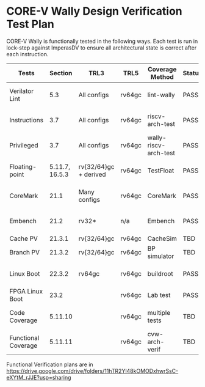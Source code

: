 # CORE-V Wally Design Verification Test Plan

CORE-V Wally is functionally tested in the following ways.  Each test is run in lock-step against ImperasDV to ensure all architectural state is correct after each instruction.

| Tests               | Section        | TRL3         | TRL5   | Coverage Method       | Status | Command | 
| ------------------- | -------------- | ------------ | ------ | --------------------- | ------ | ------- |
| Verilator Lint      | 5.3            | All configs  | rv64gc | lint-wally            | PASS   | regression-wally --nightly |
| Instructions        | 3.7            | All configs  | rv64gc | riscv-arch-test       | PASS   | regression-wally --nightly |
| Privileged          | 3.7            | All configs  | rv64gc | wally-riscv-arch-test | PASS   | regression-wally --nightly |
| Floating-point      | 5.11.7, 16.5.3 | rv{32/64}gc + derived | rv64gc    | TestFloat | PASS   | regression-wally --nightly |
| CoreMark            | 21.1           | Many configs | rv64gc | CoreMark              | PASS       | regression-wally --nightly |
| Embench             | 21.2           | rv32*        | n/a    | Embench               | PASS       | regression-wally --nightly |
| Cache PV            | 21.3.1         | rv{32/64}gc  | rv64gc | CacheSim                   | TBD    | TBD |
| Branch PV            | 21.3.2         | rv{32/64}gc  | rv64gc | BP simulator                   | TBD    | TBD |
| Linux Boot          | 22.3.2         | rv64gc       | rv64gc | buildroot                  | PASS    | regression-wally --nightly |
| FPGA Linux Boot     | 23.2           |              | rv64gc | Lab test                   | PASS    | TBD |
| Code Coverage       | 5.11.10        |              | rv64gc | multiple tests                   | TBD    | regression-wally --nightly |
| Functional Coverage | 5.11.11        |              | rv64gc | cvw-arch-verif                   | TBD    | regression-wally --nightly |

Functional Verification plans are in
https://drive.google.com/drive/folders/11hTR2Yl48kOMODxhwrSsC-eXYtM_rJJE?usp=sharing
